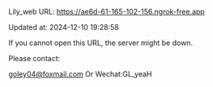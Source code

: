 Lily_web URL: https://ae6d-61-165-102-156.ngrok-free.app

Updated at: 2024-12-10 19:28:58

If you cannot open this URL, the server might be down.

Please contact: 

goley04@foxmail.com Or Wechat:GL_yeaH